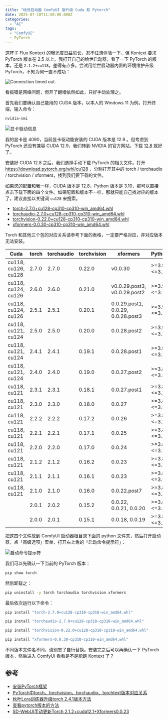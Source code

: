 ```yaml
---
title: "绘世启动器 ComfyUI 版升级 Cuda 和 Pytorch"
date: 2025-07-10T11:58:00.000Z
categories: 
  - "AI"
tags: 
  - "ComfyUI"
  - PyTorch
---
```

这阵子 Flux Kontext 的曝光度日益见长，忍不住想体验一下，但 Kontext 要求 PyTorch 版本在 2.5 以上。我打开自己的绘世启动器，看了一下 PyTorch 的版本，还是 `2.1.2+cu118`，差得有点多。尝试用绘世启动器内置的环境维护升级 PyTorch，不知为何一直不成功：

![Connection timed out.](https://media.kaerozhi.com/2025/07/294ef8e93c25ab125ea354c8a630f81a.webp)

看报错是网络问题，但开了翻墙依然如此，只好手动处理之。

首先我们要确认自己能用的 CUDA 版本，以本人的 Windows 11 为例，打开终端，输入命令：

```bash
nvidia-smi
```

![显卡驱动信息](https://media.kaerozhi.com/2025/07/abfe7c5e0873bed7f10f675827a2a247.webp)

我的显卡是 4090，当前显卡驱动能安装的 CUDA 版本是 12.9 。但考虑到 PyTorch 还没有兼容 CUDA 12.9，我们转到 NVIDIA 的官方网站，下载 [12.8](https://developer.nvidia.com/cuda-12-8-0-download-archive?target_os=Windows&target_arch=x86_64&target_version=11&target_type=exe_local) 就好了。

安装好 CUDA 12.8 之后，我们选择手动下载 PyTorch 的相关文件。打开 https://download.pytorch.org/whl/cu128 ，分别打开其中的 torch / torchaudio / torchvision / xformers，找到我们要下载的文件。

如果您的配置和我一样，CUDA 版本是 12.8，Python 版本是 3.10，那可以直接点击下载下面的四个文件。如果配置和版本不一样，那就只能自己找对应的版本了，建议直接以关键词 `cu128` 来搜索。

- [torch-2.7.0+cu128-cp310-cp310-win_amd64.whl](https://download.pytorch.org/whl/cu128/torch-2.7.0%2Bcu128-cp310-cp310-win_amd64.whl#sha256=c52c4b869742f00b12cb34521d1381be6119fa46244791704b00cc4a3cb06850)
- [torchaudio-2.7.0+cu128-cp310-cp310-win_amd64.whl](https://download.pytorch.org/whl/cu128/torchaudio-2.7.0%2Bcu128-cp310-cp310-win_amd64.whl#sha256=f96c2be8aff6c827e76fd3a85e69a54ba5b9a37090853ed886f056ddfbca09a4)
- [torchvision-0.22.0+cu128-cp310-cp310-win_amd64.whl](https://download.pytorch.org/whl/cu128/torchvision-0.22.0%2Bcu128-cp310-cp310-win_amd64.whl#sha256=cdd90b768b01b0d638cb06a6c211b550b275c0c207b5210b7cbb5cea8dde11db)
- [xformers-0.0.30-cp310-cp310-win_amd64.whl](https://download.pytorch.org/whl/cu126/xformers-0.0.30-cp310-cp310-win_amd64.whl)

Torch 和其他三个包的对应关系请参考下面的表格，一定要严格对应，非对应版本无法安装。

| Cuda                | torch | torchaudio | torchvision | xformers                           | Python        |
| ------------------- | ----- | ---------- | ----------- | ---------------------------------- | ------------- |
| cu118, cu126, cu128 | 2.7.0 | 2.7.0      | 0.22.0      | v0.0.30                            | >=3.9, <=3.12 |
| cu118, cu124, cu126 | 2.6.0 | 2.6.0      | 0.21.0      | v0.0.29.post3, v0.0.29.post2       | >=3.9, <=3.12 |
| cu118, cu124, cu126 | 2.5.1 | 2.5.1      | 0.20.1      | 0.0.29.post1, 0.0.29, 0.0.28.post3 | >=3.9, <=3.12 |
| cu118, cu121, cu124 | 2.5.0 | 2.5.0      | 0.20.0      | 0.0.28.post2                       | >=3.9, <=3.12 |
| cu118, cu121, cu124 | 2.4.1 | 2.4.1      | 0.19.1      | 0.0.28.post1                       | >=3.9, <=3.12 |
| cu118, cu121, cu124 | 2.4.0 | 2.4.0      | 0.19.0      | 0.0.27.post2                       | >=3.8, <=3.12 |
| cu118, cu121        | 2.3.1 | 2.3.1      | 0.18.1      | 0.0.27.post1                       | >=3.8, <=3.12 |
| cu118, cu121        | 2.3.0 | 2.3.0      | 0.18.0      | 0.0.27                             | >=3.8, <=3.12 |
| cu118, cu121        | 2.2.2 | 2.2.2      | 0.17.2      | 0.0.26                             | >=3.8, <=3.11 |
| cu118, cu121        | 2.2.1 | 2.2.1      | 0.17.1      | 0.0.25                             | >=3.8, <=3.11 |
| cu118, cu121        | 2.2.0 | 2.2.0      | 0.17.0      | 0.0.24                             | >=3.8, <=3.11 |
| cu118, cu121        | 2.1.2 | 2.1.2      | 0.16.2      | 0.0.23                             | >=3.8, <=3.11 |
| cu118, cu121        | 2.1.1 | 2.1.1      | 0.16.1      | 0.0.23                             | >=3.8, <=3.11 |
| cu118, cu121        | 2.1.0 | 2.1.0      | 0.16.0      | 0.0.22.post7                       | >=3.8, <=3.11 |
|                     | 2.0.1 | 2.0.2      | 0.15.2      | 0.0.22, 0.0.21, 0.0.20             | >=3.8, <=3.11 |
|                     | 2.0.0 | 2.0.1      | 0.15.1      | 0.0.18, 0.0.19                     | >=3.8, <=3.11 |

把这四个文件放到 ComfyUI 启动器根目录下面的 python 文件夹，然后打开启动器，点「高级选项」菜单，打开右上角的「启动命令提示符」：

![启动命令提示符](https://media.kaerozhi.com/2025/07/0e7d44626b7d4691f9593e4b5f891fa2.webp)

我们可以先确认一下当前的 PyTorch 版本：

```bash
pip show torch
```

然后卸载之：

```bash
pip uninstall -y torch torchaudio torchvision xformers
```

最后依次运行以下命令：

```bash
pip install "torch-2.7.0+cu128-cp310-cp310-win_amd64.whl"

pip install "torchaudio-2.7.0+cu128-cp310-cp310-win_amd64.whl"

pip install "torchvision-0.22.0+cu128-cp310-cp310-win_amd64.whl"

pip install "xformers-0.0.30-cp310-cp310-win_amd64.whl"
```

不同版本文件名不同，请别忘了自行替换。安装完之后可以再确认一下 PyTorch 版本，然后进入 ComfyUI 看看是不是能跑 Kontext 了？

## 参考

- [安装PyTorch框架](https://www.hiascend.com/doc_center/source/zh/canncommercial/700/envdeployment/instg/instg_0047.html)
- [PyTorch中torch、torchvision、torchaudio、torchtext版本对应关系](https://blog.csdn.net/shiwanghualuo/article/details/122860521)
- [秋叶Lora训练器升级torch 2.4.1版本方法](https://aisc.chinaz.com/jiaocheng/10577.html)
- [查看pytorch版本的方法](https://www.cnblogs.com/rainbow70626/p/18835886)
- [SD-WebUI手动更新Torch 2.1.2+cuda12.1+Xformers0.0.23](https://aizyk.com/2756.html)